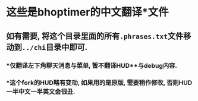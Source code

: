 # 这些是bhoptimer的中文翻译*文件
## 如有需要, 将这个目录里面的所有`.phrases.txt`文件移动到`../chi`目录中即可.
### *仅翻译左下角聊天消息与菜单, 暂不翻译HUD**与debug内容.
### *这个fork的HUD略有变动, 如果用的是原版, 需要稍作修改, 否则HUD一半中文一半英文会很丑.